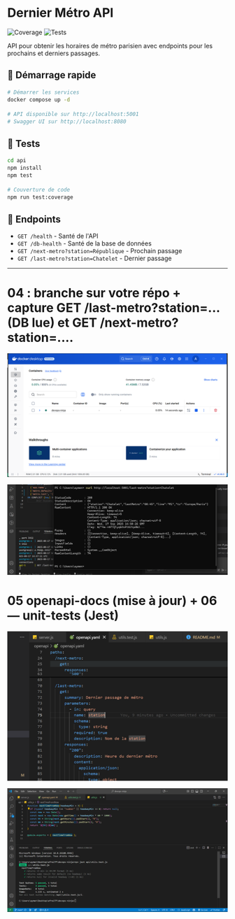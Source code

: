 # Dernier Métro API

![Coverage](https://img.shields.io/badge/coverage-100%25-brightgreen)
![Tests](https://img.shields.io/badge/tests-18%2F18-brightgreen)

API pour obtenir les horaires de métro parisien avec endpoints pour les prochains et derniers passages.

## 🚀 Démarrage rapide

```bash
# Démarrer les services
docker compose up -d

# API disponible sur http://localhost:5001
# Swagger UI sur http://localhost:8080
```

## 🧪 Tests

```bash
cd api
npm install
npm test

# Couverture de code
npm run test:coverage
```

## 📱 Endpoints

- `GET /health` - Santé de l'API
- `GET /db-health` - Santé de la base de données
- `GET /next-metro?station=République` - Prochain passage
- `GET /last-metro?station=Chatelet` - Dernier passage

---

# 04 : branche sur votre répo + capture GET /last-metro?station=... (DB lue) et GET /next-metro?station=....

![app](assets/photo1.png)

![app](assets/photo2.png)

# 05 openapi-docs (mise à jour) + 06 — unit-tests (Jest)

![app](assets/photo4.png)

![app](assets/photo3.png)
